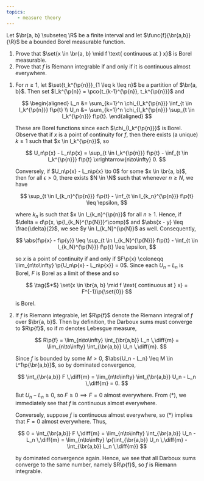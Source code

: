 ```yaml
---
topics:
    - measure theory
---
```


<problem>

Let $\br{a, b} \subseteq \R$ be a finite interval and let $\func{f}{\br{a,b}}{\R}$ be a bounded Borel measurable function.

1. Prove that $\set{x \in \br{a, b} \mid f \text{ continuous at } x}$ is Borel measurable.
2. Prove that $f$ is Riemann integrable if and only if it is continuous almost everywhere.

</problem>

<solution>

1. For $n \geq 1$, let $\set{t_k^{\p{n}}}_{1 \leq k \leq n}$ be a partition of $\br{a, b}$. Then set $I_k^{\p{n}} = \pco{t_{k-1}^{\p{n}}, t_k^{\p{n}}}$ and

    $$
    \begin{aligned}
        L_n
            &= \sum_{k=1}^n \chi_{I_k^{\p{n}}} \inf_{t \in I_k^{\p{n}}} f\p{t} \\
        U_n
            &= \sum_{k=1}^n \chi_{I_k^{\p{n}}} \sup_{t \in I_k^{\p{n}}} f\p{t}.
    \end{aligned}
    $$

    These are Borel functions since each $\chi_{I_k^{\p{n}}}$ is Borel. Observe that if $x$ is a point of continuity for $f$, then there exists (a unique) $k \geq 1$ such that $x \in I_k^{\p{n}}$, so

    $$
    U_n\p{x} - L_n\p{x}
        = \sup_{t \in I_k^{\p{n}}} f\p{t} - \inf_{t \in I_k^{\p{n}}} f\p{t} \xrightarrow{n\to\infty} 0.
    $$

    Conversely, if $U_n\p{x} - L_n\p{x} \to 0$ for some $x \in \br{a, b}$, then for all $\epsilon > 0$, there exists $N \in \N$ such that whenever $n \geq N$, we have

    $$
    \sup_{t \in I_{k_n}^{\p{n}}} f\p{t} - \inf_{t \in I_{k_n}^{\p{n}}} f\p{t} \leq \epsilon,
    $$

    where $k_n$ is such that $x \in I_{k_n}^{\p{n}}$ for all $n \geq 1$. Hence, if $\delta = d\p{x, \p{I_{k_N}^{\p{N}}}^\comp}$ and $\abs{x - y} \leq \frac{\delta}{2}$, we see $y \in I_{k_N}^{\p{N}}$ as well. Consequently,

    $$
    \abs{f\p{x} - f\p{y}}
        \leq \sup_{t \in I_{k_N}^{\p{N}}} f\p{t} - \inf_{t \in I_{k_N}^{\p{N}}} f\p{t}
        \leq \epsilon,
    $$

    so $x$ is a point of continuity if and only if $F\p{x} \coloneqq \lim_{n\to\infty} \p{U_n\p{x} - L_n\p{x}} = 0$. Since each $U_n - L_n$ is Borel, $F$ is Borel as a limit of these and so

    $$
    \tag{$*$}
    \set{x \in \br{a, b} \mid f \text{ continuous at } x}
        = F^{-1}\p{\set{0}}
    $$

    is Borel.

2. If $f$ is Riemann integrable, let $R\p{f}$ denote the Riemann integral of $f$ over $\br{a, b}$. Then by definition, the Darboux sums must converge to $R\p{f}$, so if $m$ denotes Lebesgue measure,

    $$
    R\p{f}
        = \lim_{n\to\infty} \int_{\br{a,b}} L_n \,\diff{m}
        = \lim_{n\to\infty} \int_{\br{a,b}} U_n \,\diff{m}.
    $$

    Since $f$ is bounded by some $M > 0$, $\abs{U_n - L_n} \leq M \in L^1\p{\br{a,b}}$, so by dominated convergence,

    $$
    \int_{\br{a,b}} F \,\diff{m}
        = \lim_{n\to\infty} \int_{\br{a,b}} U_n - L_n \,\diff{m}
        = 0.
    $$

    But $U_n - L_n \geq 0$, so $F \geq 0 \implies F = 0$ almost everywhere. From ($*$), we immediately see that $f$ is continuous almost everywhere.

    Conversely, suppose $f$ is continuous almost everywhere, so ($*$) implies that $F = 0$ almost everywhere. Thus,

    $$
    0
        = \int_{\br{a,b}} F \,\diff{m}
        = \lim_{n\to\infty} \int_{\br{a,b}} U_n - L_n \,\diff{m}
        = \lim_{n\to\infty} \p{\int_{\br{a,b}} U_n \,\diff{m} - \int_{\br{a,b}} L_n \,\diff{m}}
    $$

    by dominated convergence again. Hence, we see that all Darboux sums converge to the same number, namely $R\p{f}$, so $f$ is Riemann integrable.

</solution>
